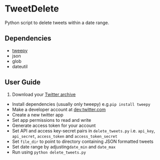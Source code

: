 TweetDelete
===========

Python script to delete tweets within a date range.

Dependencies
-----------

- [tweepy](http://www.tweepy.org)
- json
- glob
- dateutil

User Guide
-----------

1. Download your [Twitter archive](https://twitter.com/settings/account)
- Install dependencies (usually only tweepy) e.g.`pip install tweepy`
- Make a developer account at [dev.twitter.com](http://dev.twitter.com)
- Create a new twitter app
- Set app permissions to read and write
- Generate access token for your account
- Set API and access key-secret pairs in `delete_tweets.py` i.e. `api_key`, `api_secret`, `access_token` and `access_token_secret`
- Set `file_dir` to point to directory containing JSON formatted tweets
- Set date range by adjusting`date_min` and `date_max`
- Run using `python delete_tweets.py`
